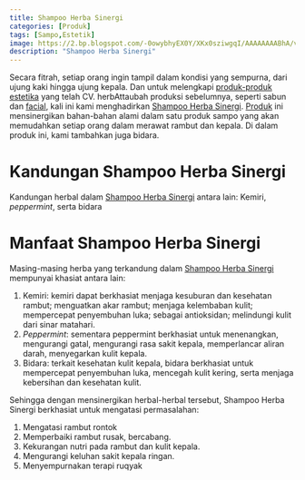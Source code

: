 ```yaml
---
title: Shampoo Herba Sinergi
categories: [Produk]
tags: [Sampo,Estetik]
image: https://2.bp.blogspot.com/-0owybhyEX0Y/XKx0sziwgqI/AAAAAAAABhA/vPmJQxG4y_gpUu4D0xvaHbOo0Jzwwm_BgCKgBGAs/s1600/produk-shampoo.PNG
description: "Shampoo Herba Sinergi"
---
```


<div>Secara fitrah, setiap orang ingin tampil dalam kondisi yang sempurna, dari ujung kaki hingga ujung kepala. Dan untuk melengkapi <a href="/tags/estetik" title="Materi Berlabel Estetik">produk-produk estetika</a> yang telah CV. herbAttaubah produksi sebelumnya, seperti sabun dan <a href="/posts/facial-mask-r0g">facial</a>, kali ini kami menghadirkan <a href="/posts/sampo-herba-sinergi-9kk" title="Shampoo Herba Sinergi Attaubah">Shampoo Herba Sinergi</a>. <a href="/categories/produk">Produk</a> ini mensinergikan bahan-bahan alami dalam satu produk sampo yang akan memudahkan setiap orang dalam merawat rambut dan kepala. Di dalam produk ini, kami tambahkan juga bidara.</div>

<h1>Kandungan Shampoo Herba Sinergi</h1>

<div>Kandungan herbal dalam <a href="/posts/sampo-herba-sinergi-9kk" title="Shampoo Herba Sinergi Attaubah">Shampoo Herba Sinergi</a> antara lain: Kemiri, <i>peppermint</i>, serta bidara</div>

<h1>Manfaat Shampoo Herba Sinergi</h1>

<div>Masing-masing herba yang terkandung dalam <a href="/posts/sampo-herba-sinergi-9kk" title="Shampoo Herba Sinergi Attaubah">Shampoo Herba Sinergi</a> mempunyai khasiat antara lain:</div>

<ol>
    <li>Kemiri: kemiri dapat berkhasiat menjaga kesuburan dan kesehatan rambut; menguatkan akar rambut; menjaga kelembaban kulit; mempercepat penyembuhan luka; sebagai antioksidan; melindungi kulit dari sinar matahari.</li>
    <li><i>Peppermint</i>: sementara peppermint berkhasiat untuk menenangkan, mengurangi gatal, mengurangi rasa sakit kepala, memperlancar aliran darah, menyegarkan kulit kepala.</li>
    <li>Bidara: terkait kesehatan kulit kepala, bidara berkhasiat untuk mempercepat penyembuhan luka, mencegah kulit kering, serta menjaga kebersihan dan kesehatan kulit.</li>
</ol>

<div>Sehingga dengan mensinergikan herbal-herbal tersebut, Shampoo Herba Sinergi berkhasiat untuk mengatasi permasalahan:</div>

<ol>
    <li>Mengatasi rambut rontok</li>
    <li>Memperbaiki rambut rusak, bercabang.</li>
    <li>Kekurangan nutri pada rambut dan kulit kepala.</li>
    <li>Mengurangi keluhan sakit kepala ringan.</li>
    <li>Menyempurnakan terapi ruqyak</li>
</ol>